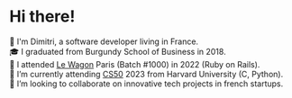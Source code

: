 <!---
dimitridepardieu/dimitridepardieu is a ✨ special ✨ repository because its `README.md` (this file) appears on your GitHub profile.
You can click the Preview link to take a look at your changes.
--->

# Hi there!

👋 I'm Dimitri, a software developer living in France.  
🎓 I graduated from Burgundy School of Business in 2018.  
🚀 I attended [Le Wagon](https://github.com/lewagon) Paris (Batch #1000) in 2022 (Ruby on Rails).  
🌱 I’m currently attending [CS50](https://pll.harvard.edu/course/cs50-introduction-computer-science?delta=0) 2023 from Harvard University (C, Python).  
💞️ I’m looking to collaborate on innovative tech projects in french startups.  

<!---
👉 Let's chat on [LinkedIn](https://www.linkedin.com/in/dimitridepardieu/)!

## Projects

- [Sunquest](https://github.com/dimitridepardieu/sunquest), a beautiful weather web app to find sunny weekend destinations - still in development
- [Jazzy Puppy](https://scratch.mit.edu/projects/793317529/), a mini online video game developed with Scratch
- [L'Accroche](http://www.laccroche.me/), a social platform which connects artists in the music industry
--->

<!---
- 👋 Hi, I’m @dimitridepardieu
- 👀 I’m interested in ...
- 🌱 I’m currently learning ...
- 💞️ I’m looking to collaborate on ...
- 📫 How to reach me ...
--->

